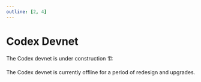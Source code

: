 ```yaml
---
outline: [2, 4]
---
```

# Codex Devnet

The Codex devnet is under construction :building_construction:

The Codex devnet is currently offline for a period of redesign and upgrades.
